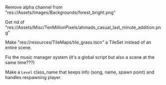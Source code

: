 Remove alpha channel from "res://Assets/Images/Backgrounds/forest_bright.png"

Get rid of "res://Assets/Misc/TenMillionPixels/ahmads_casual_last_minute_addition.png"

Make "res://resources/TileMaps/tile_grass.tscn" a TileSet instead of an entire scene.

Fix the music manager system (it's a global script but also a scene at the same time???)

Make a `Level` class_name that keeps info (song, name, spawn point) and handles respawning player.
